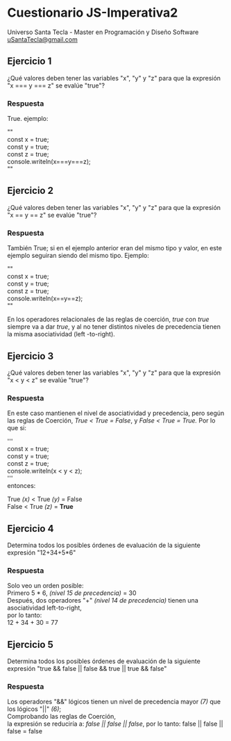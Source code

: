 # Cuestionario JS-Imperativa2
Universo Santa Tecla - Master en Programación y Diseño Software
[uSantaTecla@gmail.com](mailto:uSantaTecla@gmail.com)  
  
  
## Ejercicio 1

¿Qué valores deben tener las variables "x", "y" y "z" para que la expresión "x === y === z" se evalúe "true"?
  
### Respuesta  

True. ejemplo:  
  
""  
const x = true;  
const y = true;  
const z = true;  
console.writeln(x===y===z);  
""  
    
  
## Ejercicio 2
¿Qué valores deben tener las variables "x", "y" y "z" para que la expresión "x == y == z" se evalúe "true"?
  
### Respuesta  
  
También True;  si en el ejemplo anterior eran del mismo tipo y valor, en este ejemplo seguiran siendo del mismo tipo. Ejemplo:  
  
""  
const x = true;  
const y = true;   
const z = true;  
console.writeln(x==y==z);  
""  

En los operadores relacionales de las reglas de coerción, *true* con *true* siempre va a dar *true*, y al no tener distintos niveles de precedencia tienen la misma asociatividad (left -to-right).  

  
## Ejercicio 3

¿Qué valores deben tener las variables "x", "y" y "z" para que la expresión "x < y < z" se evalúe "true"?  
  
### Respuesta
En este caso mantienen el nivel de asociatividad y precedencia, pero según las reglas de Coerción, *True < True = False*, y *False < True = True.* Por lo que si:  

'''    
const x = true;  
const y = true;  
const z = true;  
console.writeln(x < y < z);  
'''    
entonces:  
  
True *(x)* < True *(y)* = False  
False < True *(z)* = **True**  
  
  
## Ejercicio 4


Determina todos los posibles órdenes de evaluación de la siguiente expresión "12+34+5*6"  
  
### Respuesta

Solo veo un orden posible:  
Primero 5 * 6, *(nivel 15 de precedencia)* = 30  
Después, dos operadores "+" *(nivel 14 de precedencia)* tienen una asociatividad left-to-right,  
por lo tanto:   
12 + 34 + 30 = 77
  
    
## Ejercicio 5  
  
Determina todos los posibles órdenes de evaluación de la siguiente expresión "true && false || false && true || true && false"  

### Respuesta  
  
Los operadores "&&" lógicos tienen un nivel de precedencia mayor *(7)* que los lógicos "||" *(6)*;  
Comprobando las reglas de Coerción,  
la expresión se reduciría a: *false || false || false*, por lo tanto:
false || false || false = false